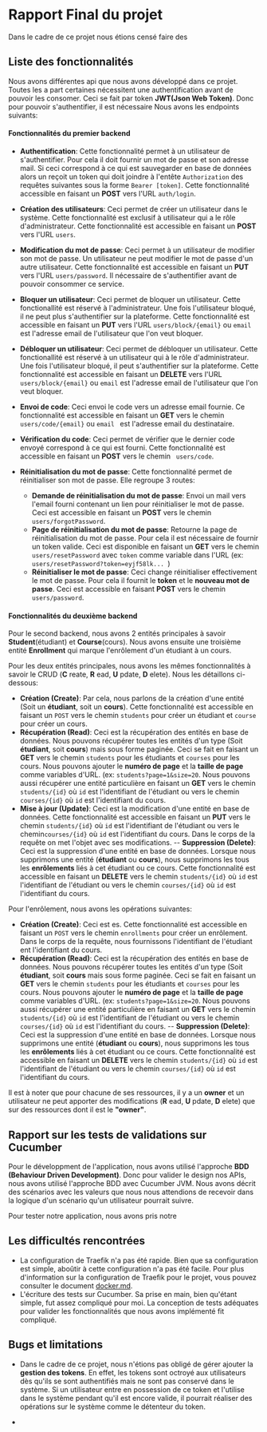# Rapport Final du projet
Dans le cadre de ce projet nous étions censé faire des 

## Liste des fonctionnalités
 Nous avons différentes api que nous avons développé dans ce projet. Toutes les a part certaines nécessitent une authentification avant de pouvoir les consomer. Ceci se fait par token **JWT(Json Web Token)**.
Donc pour pouvoir s'authentifier, il est nécessaire  Nous avons les endpoints suivants:

#### Fonctionnalités du premier backend

- __Authentification__: Cette fonctionnalité permet à un utilisateur de s'authentifier. Pour cela il doit fournir un mot de passe et son adresse mail. Si ceci correspond à ce qui est sauvegarder en base de données alors un reçoit un token qui doit joindre à l'entête `Authorization` des requêtes suivantes sous la forme `Bearer [token]`. Cette fonctionnalité accessible en faisant un __POST__ vers l'URL `auth/login`.

- __Création des utilisateurs__: Ceci permet de créer un utilisateur dans le système. Cette fonctionnalité est exclusif à utilisateur qui a le rôle d'administrateur. Cette fonctionnalité est accessible en faisant un __POST__ vers l'URL `users`.

- __Modification du mot de passe__: Ceci permet à un utilisateur de modifier son mot de passe. Un utilisateur ne peut modifier le mot de passe d'un autre utilisateur. Cette fonctionnalité est accessible en faisant un __PUT__ vers l'URL `users/password`. Il nécessaire de s'authentifier avant de pouvoir consommer ce service.

- __Bloquer un utilisateur__: Ceci permet de bloquer un utilisateur. Cette fonctionallité est réservé à l'administrateur. Une fois l'utilisateur bloqué, il ne peut plus s'authentifier sur la plateforme. Cette fonctionnalité est accessible en faisant un __PUT__ vers l'URL `users/block/{email}`  ou `email` est l'adresse email de l'utilisateur que l'on veut bloquer.

- __Débloquer un utilisateur__: Ceci permet de débloquer un utilisateur. Cette fonctionallité est réservé à un utilisateur qui à le rôle d'administrateur. Une fois l'utilisateur bloqué, il peut s'authentifier sur la plateforme. Cette fonctionnalité est accessible en faisant un __DELETE__ vers l'URL `users/block/{email}`  ou `email` est l'adresse email de l'utilisateur que l'on veut bloquer.

- __Envoi de code__: Ceci envoi le code vers un adresse email fournie.
Ce fonctionnalité est accessible en faisant un __GET__ vers le chemin `users/code/{email}` ou  `email ` est l'adresse email du destinataire.

- __Vérification du code__: Ceci permet de vérifier que le dernier code envoyé correspond à ce qui est fourni. Cette fonctionnalité est accessible en faisant un __POST__ vers le chemin ` users/code`.

- __Réinitialisation du mot de passe__: Cette fonctionnalité permet de réinitialiser son mot de passe. Elle regroupe 3 routes:

	- __Demande de réinitialisation du mot de passe__: Envoi un mail vers l'email fourni contenant un lien pour réinitialiser le mot de passe. Ceci est accessible en faisant un __POST__ vers le chemin  ` users/forgotPassword`.
	- __Page de réinitialisation du mot de passe__: Retourne la page de réinitialisation du mot de passe. Pour cela il est nécessaire de fournir un token valide. Ceci est disponible en faisant un __GET__ vers le chemin  ` users/resetPassword` avec  `token` comme variable dans l'URL (ex:  `users/resetPassword?token=eyjf58lk... `)
	- __Réinitialiser le mot de passe__:  Ceci change réinitialiser effectivement le mot de passe. Pour cela il fournit le  __token__ et le __nouveau mot de passe__. Ceci est accessible en faisant __POST__ vers le chemin  `users/password`.
	
#### Fonctionnalités du deuxième backend
Pour le second backend, nous avons 2 entités principales à savoir __Student__(étudiant) et __Course__(cours). Nous avons ensuite une troisième entité __Enrollment__ qui marque l'enrôlement d'un étudiant à un cours.

Pour les deux entités principales, nous avons les mêmes fonctionnalités à savoir le CRUD (__C__ reate, __R__ ead, __U__ pdate, __D__ elete). Nous les détaillons ci-dessous:

- __Création (Create)__: Par cela, nous parlons de la création d'une entité (Soit un __étudiant__, soit un __cours__). Cette fonctionnalité est accessible en faisant un `POST` vers le chemin  `students` pour créer un étudiant et  `course` pour créer un cours.
- __Récupération (Read)__: Ceci est la récupération des entités en base de données. Nous pouvons récupérer toutes les entités d'un type (Soit __étudiant__, soit __cours__) mais sous forme paginée. Ceci se fait en faisant un __GET__ vers le chemin  `students` pour les étudiants et  `courses` pour les cours. Nous pouvons ajouter le __numéro de page__ et la __taille de page__ comme variables d'URL. (ex:  `students?page=1&size=20`. Nous pouvons aussi récupérer une entité particulière en faisant un __GET__ vers le chemin  `students/{id}` où  `id` est l'identifiant de l'étudiant ou vers le chemin `courses/{id}` où  `id` est l'identifiant du cours.
- __Mise à jour (Update)__: Ceci est la modification d'une entité en base de données. Cette fonctionnalité est accessible en faisant un __PUT__ vers le chemin `students/{id}` où  `id` est l'identifiant de l'étudiant ou vers le chemin`courses/{id}` où  `id` est l'identifiant du cours. Dans le corps de la requête on met l'objet avec ses modifications.
-- __Suppression (Delete)__: Ceci est la suppression d'une entité en base de données. Lorsque nous supprimons une entité (__étudiant__ ou __cours__), nous supprimons les tous les __enrôlements__ liés à cet étudiant ou ce cours. Cette fonctionnalité est accessible en faisant un __DELETE__ vers le chemin `students/{id}` où  `id` est l'identifiant de l'étudiant ou vers le chemin `courses/{id}` où  `id` est l'identifiant du cours.

Pour l'enrôlement, nous avons les opérations suivantes:
- __Création (Create)__: Ceci est es. Cette fonctionnalité est accessible en faisant un `POST` vers le chemin  `enrollments` pour créer un enrôlement. Dans le corps de la requête, nous fournissons l'identifiant de l'étudiant ent l'identifiant du cours.
- __Récupération (Read)__: Ceci est la récupération des entités en base de données. Nous pouvons récupérer toutes les entités d'un type (Soit __étudiant__, soit __cours__ mais sous forme paginée. Ceci se fait en faisant un __GET__ vers le chemin  `students` pour les étudiants et  `courses` pour les cours. Nous pouvons ajouter le __numéro de page__ et la __taille de page__ comme variables d'URL. (ex:  `students?page=1&size=20`. Nous pouvons aussi récupérer une entité particulière en faisant un __GET__ vers le chemin  `students/{id}` où  `id` est l'identifiant de l'étudiant ou vers le chemin `courses/{id}` où  `id` est l'identifiant du cours.
-- __Suppression (Delete)__: Ceci est la suppression d'une entité en base de données. Lorsque nous supprimons une entité (__étudiant__ ou __cours__), nous supprimons les tous les __enrôlements__ liés à cet étudiant ou ce cours. Cette fonctionnalité est accessible en faisant un __DELETE__ vers le chemin `students/{id}` où  `id` est l'identifiant de l'étudiant ou vers le chemin `courses/{id}` où  `id` est l'identifiant du cours.

Il est à noter que pour chacune de ses ressources, il y a un __owner__ et un utilisateur ne peut apporter des modifications (__R__ ead, __U__ pdate, __D__ elete) que sur des ressources dont il est le __"owner"__.


## Rapport sur les tests de validations sur Cucumber
Pour le développment de l'application, nous avons utilisé l'approche __BDD (Behaviour Driven Development)__. Donc pour valider le design nos APIs, nous avons utilisé l'approche BDD avec Cucumber JVM. Nous avons décrit des scénarios avec les valeurs que nous nous attendions de recevoir dans la logique d'un scénario qu'un utilisateur pourrait suivre.

Pour tester notre application, nous avons pris notre

## Les difficultés rencontrées
- La configuration de Traefik n'a pas été rapide. Bien que sa configuration est simple, aboûtir à cette configuration n'a pas été facile. Pour plus d'information sur la configuration de Traefik pour le projet, vous pouvez consulter le document [docker.md](./docker.md).
- L'écriture des tests sur Cucumber. Sa prise en main, bien qu'étant simple, fut assez compliqué pour moi. La conception de tests adéquates pour valider les fonctionnalités que nous avons implémenté fit compliqué.

## Bugs et limitations

- Dans le cadre de ce projet, nous n'étions pas obligé de gérer ajouter la __gestion des tokens__. En effet, les tokens sont octroyé aux utilisateurs dès qu'ils se sont authentifiés mais ne sont pas conservé dans le système. Si un utilisateur entre en possession de ce token et l'utilise dans le système pendant qu'il est encore valide, il pourrait réaliser des opérations sur le système comme le détenteur du token.

- 